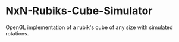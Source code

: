 # NxN-Rubiks-Cube-Simulator
OpenGL implementation of a rubik's cube of any size with simulated rotations.
